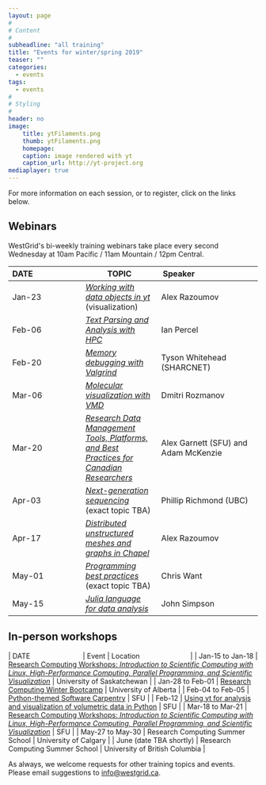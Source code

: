 ```yaml
---
layout: page
#
# Content
#
subheadline: "all training"
title: "Events for winter/spring 2019"
teaser: ""
categories:
  - events
tags:
  - events
#
# Styling
#
header: no
image:
    title: ytFilaments.png
    thumb: ytFilaments.png
    homepage:
    caption: image rendered with yt
    caption_url: http://yt-project.org
mediaplayer: true
---
```


For more information on each session, or to register, click on the links below.




## Webinars

WestGrid's bi-weekly training webinars take place every second Wednesday at 10am Pacific / 11am Mountain
/ 12pm Central.

| DATE&nbsp;&nbsp;&nbsp;&nbsp;&nbsp;&nbsp;&nbsp;&nbsp;&nbsp;&nbsp;&nbsp;&nbsp;&nbsp;&nbsp;&nbsp;&nbsp;&nbsp;&nbsp;&nbsp;&nbsp;&nbsp; | TOPIC | Speaker&nbsp;&nbsp;&nbsp;&nbsp;&nbsp;&nbsp;&nbsp;&nbsp;&nbsp;&nbsp;&nbsp;&nbsp;&nbsp;&nbsp;&nbsp;&nbsp;&nbsp;&nbsp;&nbsp;&nbsp;&nbsp;&nbsp;&nbsp;&nbsp;&nbsp;&nbsp;&nbsp; |
| ------------- | --------------- | ----------------- |
| Jan-23 | [*Working with data objects in yt*](https://www.eventbrite.ca/e/working-with-data-objects-in-yt-registration-53082545322) (visualization) | Alex Razoumov |
| Feb-06 | [*Text Parsing and Analysis with HPC*](https://www.eventbrite.ca/e/text-parsing-and-analysis-with-hpc-registration-53082040813) | Ian Percel |
| Feb-20 | [*Memory debugging with Valgrind*](https://www.eventbrite.ca/e/memory-debugging-with-valgrind-registration-53082319647) | Tyson Whitehead (SHARCNET) |
| Mar-06 | [*Molecular visualization with VMD*](https://www.eventbrite.ca/e/molecular-visualization-with-vmd-registration-53082345725) | Dmitri Rozmanov |
| Mar-20 | [*Research Data Management Tools, Platforms, and Best Practices for Canadian Researchers*](https://www.eventbrite.ca/e/research-data-management-tools-platforms-best-practices-for-researchers-registration-53082386848) | Alex Garnett (SFU) and Adam McKenzie |
| Apr-03 | [*Next-generation sequencing*](https://www.eventbrite.ca/e/next-generation-sequencing-webinar-topic-tbc-registration-53082427971) (exact topic TBA) | Phillip Richmond (UBC) |
| Apr-17 | [*Distributed unstructured meshes and graphs in Chapel*](https://www.eventbrite.ca/e/distributed-unstructured-meshes-and-graphs-in-chapel-registration-53082407911 ) | Alex Razoumov |
| May-01 | [*Programming best practices*](https://www.eventbrite.ca/e/programming-best-practices-topic-tbc-registration-53082444019) (exact topic TBA) | Chris Want |
| May-15 | [*Julia language for data analysis*](https://www.eventbrite.ca/e/julia-language-for-data-analysis-registration-53082513226) | John Simpson |






## In-person workshops

| DATE&nbsp;&nbsp;&nbsp;&nbsp;&nbsp;&nbsp;&nbsp;&nbsp;&nbsp;&nbsp;&nbsp;&nbsp;&nbsp;&nbsp;&nbsp;&nbsp;&nbsp;&nbsp;&nbsp;&nbsp;&nbsp;&nbsp;&nbsp;&nbsp;&nbsp;&nbsp; | Event | Location&nbsp;&nbsp;&nbsp;&nbsp;&nbsp;&nbsp;&nbsp;&nbsp;&nbsp;&nbsp;&nbsp;&nbsp;&nbsp;&nbsp;&nbsp;&nbsp;&nbsp;&nbsp;&nbsp;&nbsp;&nbsp;&nbsp;&nbsp;&nbsp;&nbsp; |
| Jan-15 to Jan-18 | [Research Computing Workshops: *Introduction to Scientific Computing with Linux, High-Performance Computing, Parallel Programming, and Scientific Visualization*](https://www.eventbrite.ca/e/research-computing-workshops-university-of-saskatchewan-registration-52948538504) | University of Saskatchewan |
| Jan-28 to Feb-01 | [Research Computing Winter Bootcamp](https://ist.ualberta.ca/blog/news/get-ready-research-computing-winter-bootcamp) | University of Alberta |
| Feb-04 to Feb-05 | [Python-themed Software Carpentry](https://computecanada.github.io/2019-02-04-sfu) | SFU |
| Feb-12 | [Using yt for analysis and visualization of volumetric data in Python](https://github.com/sciprog-sfu/sciprog-sfu.github.io/issues/200) | SFU |
| Mar-18 to Mar-21 | [Research Computing Workshops: *Introduction to Scientific Computing with Linux, High-Performance Computing, Parallel Programming, and Scientific Visualization*](https://www.eventbrite.ca/e/research-computing-workshops-simon-fraser-university-big-data-hub-registration-56308425015) | SFU |
| May-27 to May-30 | Research Computing Summer School | University of Calgary |
| June (date TBA shortly) | Research Computing Summer School | University of British Columbia |




As always, we welcome requests for other training topics and events. Please email suggestions to
info@westgrid.ca.
